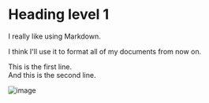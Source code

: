 # Heading level 1

I really like using Markdown.

I think I'll use it to format all of my documents from now on.

This is the first line.  
And this is the second line.  

![image](https://github.com/user-attachments/assets/0f009680-b95a-4da9-8202-0f4b9417e920)
